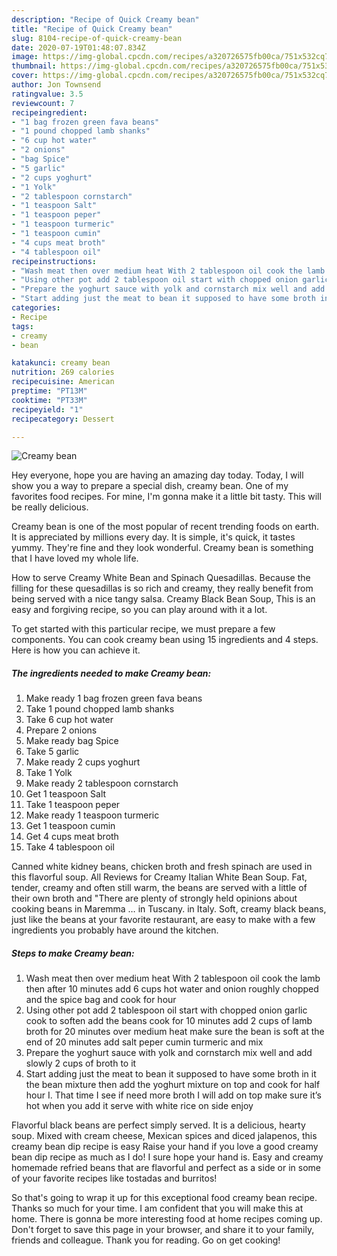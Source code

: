 ```yaml
---
description: "Recipe of Quick Creamy bean"
title: "Recipe of Quick Creamy bean"
slug: 8104-recipe-of-quick-creamy-bean
date: 2020-07-19T01:48:07.834Z
image: https://img-global.cpcdn.com/recipes/a320726575fb00ca/751x532cq70/creamy-bean-recipe-main-photo.jpg
thumbnail: https://img-global.cpcdn.com/recipes/a320726575fb00ca/751x532cq70/creamy-bean-recipe-main-photo.jpg
cover: https://img-global.cpcdn.com/recipes/a320726575fb00ca/751x532cq70/creamy-bean-recipe-main-photo.jpg
author: Jon Townsend
ratingvalue: 3.5
reviewcount: 7
recipeingredient:
- "1 bag frozen green fava beans"
- "1 pound chopped lamb shanks"
- "6 cup hot water"
- "2 onions"
- "bag Spice"
- "5 garlic"
- "2 cups yoghurt"
- "1 Yolk"
- "2 tablespoon cornstarch"
- "1 teaspoon Salt"
- "1 teaspoon peper"
- "1 teaspoon turmeric"
- "1 teaspoon cumin"
- "4 cups meat broth"
- "4 tablespoon oil"
recipeinstructions:
- "Wash meat then over medium heat With 2 tablespoon oil cook the lamb then after 10 minutes add 6 cups hot water and onion roughly chopped and the spice bag and cook for hour"
- "Using other pot add 2 tablespoon oil start with chopped onion garlic cook to soften add the beans cook for 10 minutes add 2 cups of lamb broth for 20 minutes over medium heat make sure the bean is soft at the end of 20 minutes add salt peper cumin turmeric and mix"
- "Prepare the yoghurt sauce with yolk and cornstarch mix well and add slowly 2 cups of broth to it"
- "Start adding just the meat to bean it supposed to have some broth in it the bean mixture then add the yoghurt mixture on top and cook for half hour I. That time I see if need more broth I will add on top make sure it’s hot when you add it serve with white rice on side enjoy"
categories:
- Recipe
tags:
- creamy
- bean

katakunci: creamy bean 
nutrition: 269 calories
recipecuisine: American
preptime: "PT13M"
cooktime: "PT33M"
recipeyield: "1"
recipecategory: Dessert

---
```



![Creamy bean](https://img-global.cpcdn.com/recipes/a320726575fb00ca/751x532cq70/creamy-bean-recipe-main-photo.jpg)

Hey everyone, hope you are having an amazing day today. Today, I will show you a way to prepare a special dish, creamy bean. One of my favorites food recipes. For mine, I'm gonna make it a little bit tasty. This will be really delicious.

Creamy bean is one of the most popular of recent trending foods on earth. It is appreciated by millions every day. It is simple, it's quick, it tastes yummy. They're fine and they look wonderful. Creamy bean is something that I have loved my whole life.

How to serve Creamy White Bean and Spinach Quesadillas. Because the filling for these quesadillas is so rich and creamy, they really benefit from being served with a nice tangy salsa. Creamy Black Bean Soup, This is an easy and forgiving recipe, so you can play around with it a lot.


To get started with this particular recipe, we must prepare a few components. You can cook creamy bean using 15 ingredients and 4 steps. Here is how you can achieve it.

<!--inarticleads1-->

##### The ingredients needed to make Creamy bean:

1. Make ready 1 bag frozen green fava beans
1. Take 1 pound chopped lamb shanks
1. Take 6 cup hot water
1. Prepare 2 onions
1. Make ready bag Spice
1. Take 5 garlic
1. Make ready 2 cups yoghurt
1. Take 1 Yolk
1. Make ready 2 tablespoon cornstarch
1. Get 1 teaspoon Salt
1. Take 1 teaspoon peper
1. Make ready 1 teaspoon turmeric
1. Get 1 teaspoon cumin
1. Get 4 cups meat broth
1. Take 4 tablespoon oil


Canned white kidney beans, chicken broth and fresh spinach are used in this flavorful soup. All Reviews for Creamy Italian White Bean Soup. Fat, tender, creamy and often still warm, the beans are served with a little of their own broth and &#34;There are plenty of strongly held opinions about cooking beans in Maremma … in Tuscany. in Italy. Soft, creamy black beans, just like the beans at your favorite restaurant, are easy to make with a few ingredients you probably have around the kitchen. 

<!--inarticleads2-->

##### Steps to make Creamy bean:

1. Wash meat then over medium heat With 2 tablespoon oil cook the lamb then after 10 minutes add 6 cups hot water and onion roughly chopped and the spice bag and cook for hour
1. Using other pot add 2 tablespoon oil start with chopped onion garlic cook to soften add the beans cook for 10 minutes add 2 cups of lamb broth for 20 minutes over medium heat make sure the bean is soft at the end of 20 minutes add salt peper cumin turmeric and mix
1. Prepare the yoghurt sauce with yolk and cornstarch mix well and add slowly 2 cups of broth to it
1. Start adding just the meat to bean it supposed to have some broth in it the bean mixture then add the yoghurt mixture on top and cook for half hour I. That time I see if need more broth I will add on top make sure it’s hot when you add it serve with white rice on side enjoy


Flavorful black beans are perfect simply served. It is a delicious, hearty soup. Mixed with cream cheese, Mexican spices and diced jalapenos, this creamy bean dip recipe is easy Raise your hand if you love a good creamy bean dip recipe as much as I do! I sure hope your hand is. Easy and creamy homemade refried beans that are flavorful and perfect as a side or in some of your favorite recipes like tostadas and burritos! 

So that's going to wrap it up for this exceptional food creamy bean recipe. Thanks so much for your time. I am confident that you will make this at home. There is gonna be more interesting food at home recipes coming up. Don't forget to save this page in your browser, and share it to your family, friends and colleague. Thank you for reading. Go on get cooking!
